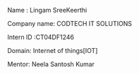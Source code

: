 Name : Lingam SreeKeerthi

Company name: CODTECH IT SOLUTIONS

Intern ID :CT04DF1246

Domain: Internet of things[IOT]

Mentor: Neela Santosh Kumar

